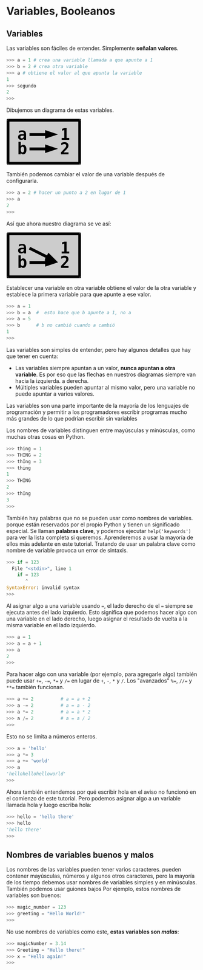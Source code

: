 # Variables, Booleanos
## Variables

Las variables son fáciles de entender. Simplemente **señalan valores**.

```python
>>> a = 1 # crea una variable llamada a que apunte a 1
>>> b = 2 # crea otra variable
>>> a # obtiene el valor al que apunta la variable
1
>>> segundo
2
>>>
```

Dibujemos un diagrama de estas variables.

![Diagrama de variables](../images/variables1.png)

También podemos cambiar el valor de una variable después de configurarla.

```python
>>> a = 2 # hacer un punto a 2 en lugar de 1
>>> a
2
>>>
```

Así que ahora nuestro diagrama se ve así:

![Diagrama de variables](../images/variables2.png)

Establecer una variable en otra variable obtiene el valor de la otra
variable y establece la primera variable para que apunte a ese valor.

```python
>>> a = 1
>>> b = a  #  esto hace que b apunte a 1, no a
>>> a = 5
>>> b      # b no cambió cuando a cambió
1
>>>
```

Las variables son simples de entender, pero hay algunos detalles que
hay que tener en cuenta:

- Las variables siempre apuntan a un valor, **nunca apuntan a otra variable**. Es por eso que las flechas en nuestros diagramas siempre van hacia la izquierda.
  a derecha.
- Múltiples variables pueden apuntar al mismo valor, pero una variable
  no puede apuntar a varios valores.

Las variables son una parte importante de la mayoría de los lenguajes de programación y
permitir a los programadores escribir programas mucho más grandes de lo que podrían escribir
sin variables

Los nombres de variables distinguen entre mayúsculas y minúsculas, como muchas otras cosas en Python.

```python
>>> thing = 1
>>> THING = 2
>>> thIng = 3
>>> thing
1
>>> THING
2
>>> thIng
3
>>>
```

También hay palabras que no se pueden usar como nombres de variables.
porque están reservados por el propio Python y tienen un significado especial.
Se llaman **palabras clave**, y podemos ejecutar `help('keywords')`
para ver la lista completa si queremos.
Aprenderemos a usar la mayoría de ellos más adelante en este tutorial. Tratando de usar un
palabra clave como nombre de variable provoca un error de sintaxis.

```python
>>> if = 123
  File "<stdin>", line 1
    if = 123
       ^
SyntaxError: invalid syntax
>>>
```

Al asignar algo a una variable usando `=`, el lado derecho de
el `=` siempre se ejecuta antes del lado izquierdo. Esto significa que podemos
hacer algo con una variable en el lado derecho, luego asignar el resultado
de vuelta a la misma variable en el lado izquierdo.

```python
>>> a = 1
>>> a = a + 1
>>> a
2
>>>
```

Para hacer algo con una variable (por ejemplo, para agregarle algo)
también puede usar `+=`, `-=`, `*=` y `/=` en lugar de `+`, `-`, `*` y
`/`. Los "avanzados" `%=`, `//=` y `**=` también funcionan.

```python
>>> a += 2          # a = a + 2
>>> a -= 2          # a = a - 2
>>> a *= 2          # a = a * 2
>>> a /= 2          # a = a / 2
>>>
```

Esto no se limita a números enteros.

```python
>>> a = 'hello'
>>> a *= 3
>>> a += 'world'
>>> a
'hellohellohelloworld'
>>>
```

Ahora también entendemos por qué escribir hola en el aviso no funcionó en
el comienzo de este tutorial. Pero podemos asignar algo a un
variable llamada hola y luego escriba hola:

```python
>>> hello = 'hello there'
>>> hello
'hello there'
>>>
```

## Nombres de variables buenos y malos

Los nombres de las variables pueden tener varios caracteres. pueden contener
mayúsculas, números y algunos otros caracteres, pero la mayoría de los
tiempo debemos usar nombres de variables simples y en minúsculas. También podemos usar
guiones bajos Por ejemplo, estos nombres de variables son buenos:

```python
>>> magic_number = 123
>>> greeting = "Hello World!"
>>>
```

No use nombres de variables como este, **estas variables son _malas_**:

```python
>>> magicNumber = 3.14
>>> Greeting = "Hello there!"
>>> x = "Hello again!"
>>>
```

